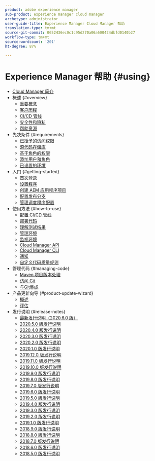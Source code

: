```yaml
---
product: adobe experience manager
sub-product: experience manager cloud manager
archetype: administrator
user-guide-title: Experience Manager Cloud Manager 帮助
translation-type: tm+mt
source-git-commit: 0652436ec0c1c95d270a06a600424dbfd0140b27
workflow-type: tm+mt
source-wordcount: '201'
ht-degree: 87%

---
```



# Experience Manager 帮助 {#using}

+ [Cloud Manager 简介](introduction-to-cloud-manager.md)
+ 概述 {#overview}
   + [重要概念](key-concepts.md)
   + [客户历程](customer-journey.md)
   + [CI/CD 管线](ci-cd-pipeline.md)
   + [安全性和隐私](security-and-privacy.md)
   + [帮助资源](help-resources.md)
+ 先决条件 {#requirements}
   + [已授予的访问权限](access-rights-granted.md)
   + [源代码存储库](source-code-repository.md)
   + [基于角色的权限](role-based-permissions.md)
   + [添加用户和角色](setting-up-users-and-roles.md)
   + [已设置的环境](environments-provisioned.md)
+ 入门 {#getting-started}
   + [首次登录](first-time-login.md)
   + [设置程序](setting-up-program.md)
   + [创建 AEM 应用程序项目](create-an-application-project.md)
   + [配置发布分支](configure-your-release-branches.md)
   + [管理调度程序配置](dispatcher-configurations.md)
+ 使用方法 {#how-to-use}
   + [配置 CI/CD 管线](configuring-pipeline.md)
   + [部署代码](deploying-code.md)
   + [理解测试结果](understand-your-test-results.md)
   + [管理环境](manage-your-environment.md)
   + [监视环境](monitor-your-environments.md)
   + [Cloud Manager API](https://www.adobe.io/apis/experiencecloud/cloud-manager/docs.html)
   + [Cloud Manager CLI](https://github.com/adobe/aio-cli-plugin-cloudmanager/blob/master/README.md)
   + [通知](notifications.md)
   + [自定义代码质量规则](custom-code-quality-rules.md)
+ 管理代码 {#managing-code}
   + [Maven 项目版本处理](activating-maven-project.md)
   + [访问 Git](accessing-git.md)
   + [与Git集成](setup-cloud-manager-git-integration.md)
+ 产品更新向导 {#product-update-wizard}
   + [概述](overview-productupdate-wizard.md)
   + [评估](evaluation.md)
+ 发行说明 {#release-notes}
   + [最新发行说明（2020.6.0 版）](release-notes-current.md)
   + [2020.5.0 版发行说明](release-notes-2020-5-0.md)
   + [2020.4.0 版发行说明](release-notes-2020-4-0.md)
   + [2020.3.0 版发行说明](release-notes-2020-3-0.md)
   + [2020.2.0 版发行说明](release-notes-2020-2-0.md)
   + [2020.1.0 版发行说明](release-notes-2020-1-0.md)
   + [2019.12.0 版发行说明](release-notes-2019-12-0.md)
   + [2019.11.0 版发行说明](release-notes-2019-11-0.md)
   + [2019.10.0 版发行说明](release-notes-2019-10-0.md)
   + [2019.9.0 版发行说明](release-notes-2019-9-0.md)
   + [2019.8.0 版发行说明](release-notes-2019-8-0.md)
   + [2019.7.0 版发行说明](release-notes-2019-7-0.md)
   + [2019.6.0 版发行说明](release-notes-2019-6-0.md)
   + [2019.5.0 版发行说明](release-notes-2019-5-0.md)
   + [2019.4.0 版发行说明](release-notes-2019-4-0.md)
   + [2019.3.0 版发行说明](release-notes-2019-3-0.md)
   + [2019.2.0 版发行说明](release-notes-2019-2-0.md)
   + [2019.1.0 版发行说明](release-notes-2019-1-0.md)
   + [2018.9.0 版发行说明](release-notes-2018-9-0.md)
   + [2018.8.0 版发行说明](release-notes-2018-8-0.md)
   + [2018.7.0 版发行说明](release-notes-2018-7-0.md)
   + [2018.6.0 版发行说明](release-notes-2018-6-0.md)
   + [2018.5.0 版发行说明](release-notes-2018-5-0.md)
